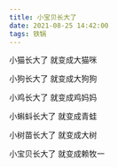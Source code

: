 ```yaml
---
title: 小宝贝长大了
date: 2021-08-25 14:42:00
tags: 铁锅
---
```

小猫长大了 就变成大猫咪

小狗长大了 就变成大狗狗

小鸡长大了 就变成鸡妈妈

小蝌蚪长大了 就变成青蛙

小树苗长大了 就变成大树

小宝贝长大了 就变成赖牧一
